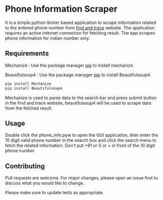 # Phone Information Scraper

It is a simple python tkinter based application to scrape information related to the entered phone number from [find and trace](https://www.findandtrace.com/trace-mobile-number-location) website. The application requires an active internet connection for fetching result. The app scrapes phone information for indian number only.

## Requirements

Mechanize : Use the package manager [pip](https://pip.pypa.io/en/stable/) to install mechanize.

Beautifulsoup4 : Use the package manager [pip](https://pip.pypa.io/en/stable/) to install Beautifulsoup4.

```bash
pip install Mechanize
pip install Beautifulsoup4
```

Mechanize is used to parse data to the search bar and press submit button in the find and trace website, beautifulsoup4 will be used to scrape data from the fetched result.

## Usage

Double click the phone_info.pyw to open the GUI application, then enter the 10 digit valid phone number in the search box and click the search menu to fetch the related information. Don't put +91 or 0 or + in front of the 10 digit phone number


## Contributing
Pull requests are welcome. For major changes, please open an issue first to discuss what you would like to change.

Please make sure to update tests as appropriate.
